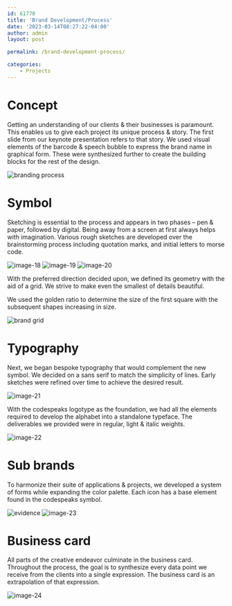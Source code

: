 ```yaml
---
id: 61770
title: 'Brand Development/Process'
date: '2023-03-14T08:27:22-04:00'
author: admin
layout: post

permalink: /brand-development-process/

categories:
    - Projects
---
```


[](https://dribbble.com/helveticbrands)
# **Concept**

Getting an understanding of our clients & their businesses is paramount. This enables us to give each project its unique process & story. The first slide from our keynote presentation refers to that story. We used visual elements of the barcode & speech bubble to express the brand name in graphical form. These were synthesized further to create the building blocks for the rest of the design.

![branding process](https://image-control-storage.s3.amazonaws.com/2023/03/14083820/original-9b1dba4862e9a5212490b666fb8bc172-1-1.png)

# **Symbol**

Sketching is essential to the process and appears in two phases – pen & paper, followed by digital. Being away from a screen at first always helps with imagination. Various rough sketches are developed over the brainstorming process including quotation marks, and initial letters to morse code.

![image-18](https://image-control-storage.s3.amazonaws.com/2023/03/14081832/image-18.png)
![image-19](https://image-control-storage.s3.amazonaws.com/2023/03/14081949/image-19.png)
![image-20](https://image-control-storage.s3.amazonaws.com/2023/03/14082117/image-20.png)

With the preferred direction decided upon, we defined its geometry with the aid of a grid. We strive to make even the smallest of details beautiful.

We used the golden ratio to determine the size of the first square with the subsequent shapes increasing in size.

![brand grid](https://image-control-storage.s3.amazonaws.com/2023/03/14083827/original-4acfd4ebaad69a427ad8b22ff9104b46-1.gif)

# **Typography**

Next, we began bespoke typography that would complement the new symbol. We decided on a sans serif to match the simplicity of lines. Early sketches were refined over time to achieve the desired result.

![image-21](https://image-control-storage.s3.amazonaws.com/2023/03/14082143/image-21-1024x768.png)

With the codespeaks logotype as the foundation, we had all the elements required to develop the alphabet into a standalone typeface. The deliverables we provided were in regular, light & italic weights.

![image-22](https://image-control-storage.s3.amazonaws.com/2023/03/14082159/image-22.png)

# **Sub brands**

To harmonize their suite of applications & projects, we developed a system of forms while expanding the color palette. Each icon has a base element found in the codespeaks symbol.

![evidence](https://image-control-storage.s3.amazonaws.com/2023/03/14083829/original-5e8cfd0feb9080831c226c1d961d4f3c-1.gif)
![image-23](https://image-control-storage.s3.amazonaws.com/2023/03/14082232/image-23.png)

# **Business card**

All parts of the creative endeavor culminate in the business card. Throughout the process, the goal is to synthesize every data point we receive from the clients into a single expression. The business card is an extrapolation of that expression.

![image-24](https://image-control-storage.s3.amazonaws.com/2023/03/14082322/image-24.png)


